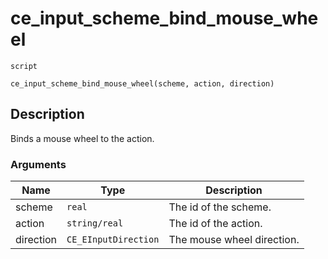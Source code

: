 # ce_input_scheme_bind_mouse_wheel
`script`
```gml
ce_input_scheme_bind_mouse_wheel(scheme, action, direction)
```

## Description
Binds a mouse wheel to the action.

### Arguments
| Name | Type | Description |
| ---- | ---- | ----------- |
| scheme | `real` | The id of the scheme. |
| action | `string/real` | The id of the action. |
| direction | `CE_EInputDirection` | The mouse wheel direction. |